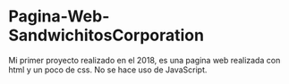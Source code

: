 # Pagina-Web-SandwichitosCorporation
Mi primer proyecto realizado en el 2018, es una pagina web realizada con html y un poco de css. No se hace uso de JavaScript.
